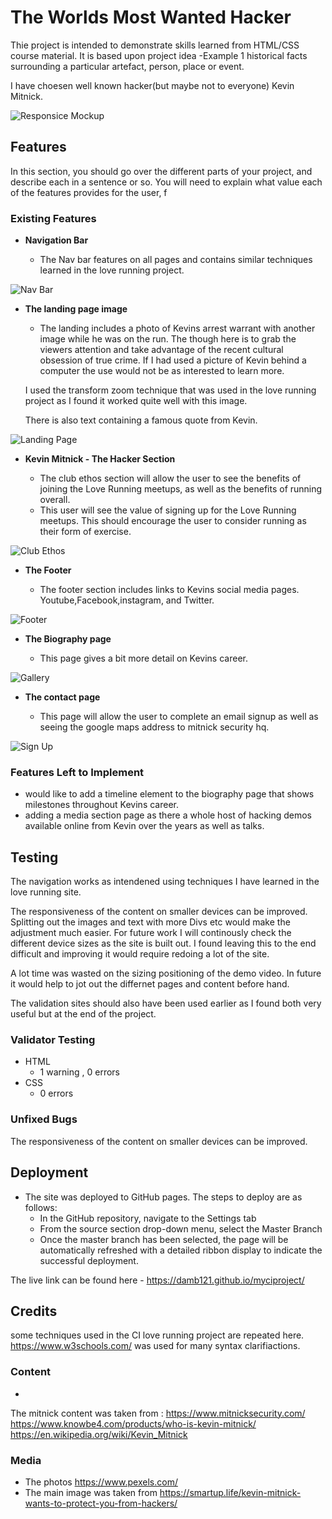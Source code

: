 # The Worlds Most Wanted Hacker

Thie project is intended to demonstrate skills learned from HTML/CSS course material. It is based upon project idea -Example 1 historical facts surrounding a particular artefact, person, place or event.

I have choesen well known hacker(but maybe not to everyone) Kevin Mitnick.






![Responsice Mockup](https://github.com/lucyrush/readme-template/blob/master/media/love_running_mockup.png)

## Features 

In this section, you should go over the different parts of your project, and describe each in a sentence or so. You will need to explain what value each of the features provides for the user, f

### Existing Features

- __Navigation Bar__

  - The Nav bar features on all pages and contains similar techniques learned in the love running project. 

![Nav Bar](https://github.com/lucyrush/readme-template/blob/master/media/love_running_nav.png)

- __The landing page image__

  - The landing includes a photo of Kevins arrest warrant with another image while he was on the run. The though here is to grab the viewers attention and take advantage of the recent cultural obsession of true crime. If I had used a picture of Kevin behind a computer the use would not be as interested to learn more. 

  I used the transform zoom technique that was used in the love running project as I found it worked quite well with this image.

  There is also text containing a famous quote from Kevin.

![Landing Page](https://github.com/lucyrush/readme-template/blob/master/media/love_running_landing.png)

- __Kevin Mitnick - The Hacker Section__

  - The club ethos section will allow the user to see the benefits of joining the Love Running meetups, as well as the benefits of running overall. 
  - This user will see the value of signing up for the Love Running meetups. This should encourage the user to consider running as their form of exercise. 

![Club Ethos](https://github.com/lucyrush/readme-template/blob/master/media/love_running_ethos.png)



- __The Footer__ 

  - The footer section includes links to Kevins social media pages. Youtube,Facebook,instagram, and Twitter.

![Footer](https://github.com/lucyrush/readme-template/blob/master/media/love_running_footer.png)

- __The Biography page__

  - This page gives a bit more detail on Kevins career.

![Gallery](https://github.com/lucyrush/readme-template/blob/master/media/love_running_gallery.png)

- __The contact page__

  - This page will allow the user to complete an email signup as well as seeing the google maps address to mitnick security hq.

![Sign Up](https://github.com/lucyrush/readme-template/blob/master/media/love_running_signup.png)


### Features Left to Implement

- would like to add a timeline element to the biography page that shows milestones throughout Kevins career.
- adding a media section page as there a whole host of hacking demos available online from Kevin over the years as well as talks.


## Testing 
The navigation works as intendened using techniques I have learned in the love running site. 

The responsiveness of the content on smaller devices can be improved. Splitting out the images and text with more Divs etc would make the adjustment much easier. For future work I will continously check the different device sizes as the site is built out. I found leaving this to the end difficult and improving it would require redoing a lot of the site.

A lot time was wasted on the sizing positioning of the demo video. In future it would help to jot out the differnet pages and content before hand. 

The validation sites should also have been used earlier as I found both very useful but at the end of the project.

### Validator Testing 

- HTML
  - 1 warning , 0 errors
- CSS
  - 0 errors 

### Unfixed Bugs

The responsiveness of the content on smaller devices can be improved. 

## Deployment

- The site was deployed to GitHub pages. The steps to deploy are as follows: 
  - In the GitHub repository, navigate to the Settings tab 
  - From the source section drop-down menu, select the Master Branch
  - Once the master branch has been selected, the page will be automatically refreshed with a detailed ribbon display to indicate the successful deployment. 

The live link can be found here - https://damb121.github.io/myciproject/ 


## Credits 
some techniques used in the CI love running project are repeated here.
https://www.w3schools.com/ was used for many syntax clarifiactions. 



### Content 

-
The mitnick content was taken from :
https://www.mitnicksecurity.com/
https://www.knowbe4.com/products/who-is-kevin-mitnick/
https://en.wikipedia.org/wiki/Kevin_Mitnick

### Media

- The photos https://www.pexels.com/
- The main image was taken from https://smartup.life/kevin-mitnick-wants-to-protect-you-from-hackers/


